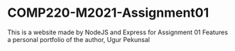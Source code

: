 # COMP220-M2021-Assignment01

This is a website made by NodeJS and Express for Assignment 01
Features a personal portfolio of the author, Ugur Pekunsal
